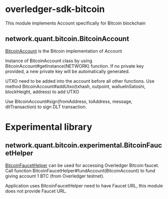 # overledger-sdk-bitcoin

This module implements Account specifically for Bitcoin blockchain

## network.quant.bitcoin.BitcoinAccount

[BitcoinAccount](./src/network/quant/bitcoin/BitcoinAccount.java) is the Bitcoin implementation of Account

Instance of BitcoinAccount class by using BitcoinAccount#getInstance(NETWORK) function.
If no private key provided, a new private key will be automatically generated.

UTXO need to be added into the account before all other functions.
Use method BitcoinAccount#addUtxo(txhash, outpoint, wallueInSatoshi, blockHeight, address) to add UTXO

Use BitcoinAccount#sign(fromAddress, toAddress, message, dltTransaction) to sign DLT transaction.

# Experimental library

## network.quant.bitcoin.experimental.BitcoinFaucetHelper

[BitcoinFaucetHelper](./src/network/quant/bitcoin/experimental/BitcoinFaucetHelper.java) can be used for accessing Overledger Bitcoin faucet.
Call function BitcoinFaucetHelper#fundAccount(BitcoinAccount) to fund giving account 1 BTC (from Overledger testnet).

Application uses BitcoinFaucetHelper need to have Faucet URL, this module does not provide Faucet URL.
